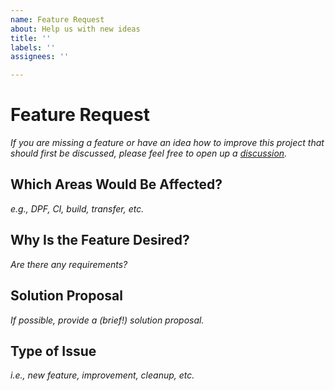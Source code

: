 ```yaml
---
name: Feature Request
about: Help us with new ideas
title: ''
labels: ''
assignees: ''

---
```


# Feature Request

_If you are missing a feature or have an idea how to improve this project that should first be discussed, please feel free to open up a [discussion](https://github.com/eclipse-dataspaceconnector/DataSpaceConnector/discussions/categories/ideas)._

## Which Areas Would Be Affected?
_e.g., DPF, CI, build, transfer, etc._

## Why Is the Feature Desired?
_Are there any requirements?_

## Solution Proposal
_If possible, provide a (brief!) solution proposal._

## Type of Issue
_i.e., new feature, improvement, cleanup, etc._
